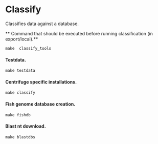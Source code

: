# Classify

Classifies data against a database.

** Command that should be executed before running classification (in export/local).**

    make  classify_tools


#### Testdata.

    make testdata

#### Centrifuge specific installations.

    make classify


#### Fish genome database creation.

    make fishdb


#### Blast nt download.

    make blastdbs






